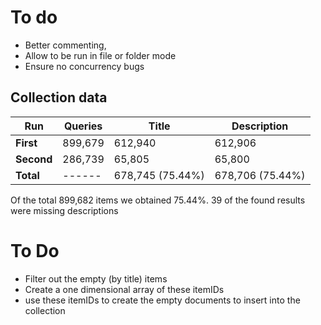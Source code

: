 # To do

- Better commenting, 
- Allow to be run in file or folder mode
- Ensure no concurrency bugs

## Collection data

Run |Queries | Title	| Description
|----------|--------|---------|-----------
**First**  |899,679    |	612,940|	612,906
**Second** |286,739	|      65,805| 	65,800
**Total**   |------| 678,745 (75.44%) |678,706 (75.44%)
 
Of the total 899,682 items we obtained 75.44%. 39 of the found results were missing descriptions

# To Do

- Filter out the empty (by title) items
- Create a one dimensional array of these itemIDs
- use these itemIDs to create the empty documents to insert into the collection